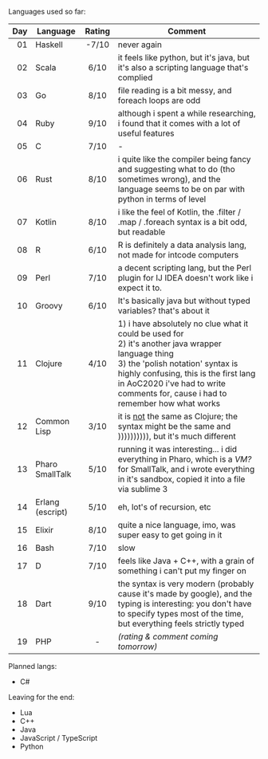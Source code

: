 Languages used so far:

| Day | Language          | Rating | Comment |
| ---:| ----------------- |:------:| ------- |
|  01 | Haskell           |  -7/10 | never again |
|  02 | Scala             |   6/10 | it feels like python, but it's java, but it's also a scripting language that's complied |
|  03 | Go                |   8/10 | file reading is a bit messy, and foreach loops are odd |
|  04 | Ruby              |   9/10 | although i spent a while researching, i found that it comes with a lot of useful features |
|  05 | C                 |   7/10 | - |
|  06 | Rust              |   8/10 | i quite like the compiler being fancy and suggesting what to do (tho sometimes wrong), and the language seems to be on par with python in terms of level |
|  07 | Kotlin            |   8/10 | i like the feel of Kotlin, the .filter / .map / .foreach syntax is a bit odd, but readable |
|  08 | R                 |   6/10 | R is definitely a data analysis lang, not made for intcode computers |
|  09 | Perl              |   7/10 | a decent scripting lang, but the Perl plugin for IJ IDEA doesn't work like i expect it to. |
|  10 | Groovy            |   6/10 | It's basically java but without typed variables? that's about it |
|  11 | Clojure           |   4/10 | 1) i have absolutely no clue what it could be used for<br>2) it's another java wrapper language thing<br>3) the 'polish notation' syntax is highly confusing, this is the first lang in AoC2020  i've had to write comments for, cause i had to remember how what works |
|  12 | Common Lisp       |   3/10 | it is <ins>not</ins> the same as Clojure; the syntax might be the same and )))))))))), but it's much different |
|  13 | Pharo SmallTalk   |   5/10 | running it was interesting... i did everything in Pharo, which is a _VM?_ for SmallTalk, and i wrote everything in it's sandbox, copied it into a file via sublime 3 |
|  14 | Erlang (escript)  |   5/10 | eh, lot's of recursion, etc |
|  15 | Elixir            |   8/10 | quite a nice language, imo, was super easy to get going in it |
|  16 | Bash              |   7/10 | slow |
|  17 | D                 |   7/10 |  feels like Java + C++, with a grain of something i can't put my finger on |
|  18 | Dart              |   9/10 | the syntax is very modern (probably cause it's made by google), and the typing is interesting: you don't have to specify types most of the time, but everything feels strictly typed |
|  19 | PHP               |   -    | _(rating & comment coming tomorrow)_ |

Planned langs:
- C#

Leaving for the end:
- Lua
- C++
- Java
- JavaScript / TypeScript
- Python
